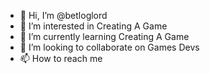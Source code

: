 - 👋 Hi, I’m @betloglord
- 👀 I’m interested in Creating A Game
- 🌱 I’m currently learning Creating A Game
- 💞️ I’m looking to collaborate on Games Devs
- 📫 How to reach me 

<!---
betloglord/betloglord is a ✨ special ✨ repository because its `README.md` (this file) appears on your GitHub profile.
You can click the Preview link to take a look at your changes.
--->

